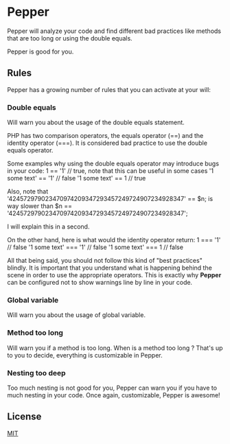 # Pepper

Pepper will analyze your code and find different bad practices like methods
that are too long or using the double equals.

Pepper is good for you.

## Rules

Pepper has a growing number of rules that you can activate at your will:

### Double equals

Will warn you about the usage of the double equals statement.

PHP has two comparison operators, the equals operator (==) and the identity operator (===). It is considered bad practice to use the double equals operator.

Some examples why using the double equals operator may introduce bugs in your code: 
    1 == '1' // true, note that this can be useful in some cases
    '1 some text' == '1' // false
    '1 some text' == 1 // true

Also, note that 
    '424572979023470974209347293457249724907234928347' == $n;
is way slower than
    $n == '424572979023470974209347293457249724907234928347';

I will explain this in a second.

On the other hand, here is what would the identity operator return:
    1 === '1' // false
    '1 some text' === '1' // false
    '1 some text' === 1 // false

All that being said, you should not follow this kind of "best practices" blindly. It is important that you understand what is happening behind the scene in order to use the appropriate operators. This is exactly why **Pepper** can be configured not to show warnings line by line in your code.

### Global variable

Will warn you about the usage of global variable.

### Method too long

Will warn you if a method is too long. When is a method too long ? That's up
to you to decide, everything is customizable in Pepper.

### Nesting too deep

Too much nesting is not good for you, Pepper can warn you if you have to much
nesting in your code. Once again, customizable, Pepper is awesome!

## License

[MIT](http://rumpl.mit-license.org)

